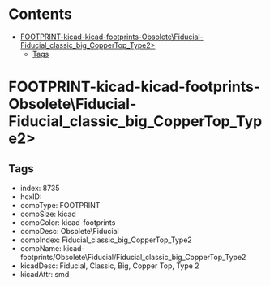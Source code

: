 



Contents
========

* [FOOTPRINT-kicad-kicad-footprints-Obsolete\Fiducial-Fiducial_classic_big_CopperTop_Type2>](#footprint-kicad-kicad-footprints-obsoletefiducial-fiducial_classic_big_coppertop_type2)
	* [Tags](#tags)

# FOOTPRINT-kicad-kicad-footprints-Obsolete\Fiducial-Fiducial_classic_big_CopperTop_Type2>

## Tags

- index: 8735
- hexID: 
- oompType: FOOTPRINT
- oompSize: kicad
- oompColor: kicad-footprints
- oompDesc: Obsolete\Fiducial
- oompIndex: Fiducial_classic_big_CopperTop_Type2
- oompName: kicad-footprints/Obsolete\Fiducial/Fiducial_classic_big_CopperTop_Type2
- kicadDesc: Fiducial, Classic, Big, Copper Top, Type 2
- kicadAttr: smd
